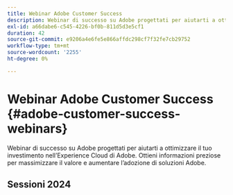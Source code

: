 ```yaml
---
title: Webinar Adobe Customer Success
description: Webinar di successo su Adobe progettati per aiutarti a ottimizzare il tuo investimento nell’Experience Cloud di Adobe. Ottieni informazioni preziose per massimizzare il valore e aumentare l’adozione di soluzioni Adobe.
exl-id: a66dabe6-c545-4226-bf0b-811d5d3e5cf1
duration: 42
source-git-commit: e9206a4e6fe5e866affdc298cf7f32fe7cb29752
workflow-type: tm+mt
source-wordcount: '2255'
ht-degree: 0%

---
```


# Webinar Adobe Customer Success {#adobe-customer-success-webinars}

Webinar di successo su Adobe progettati per aiutarti a ottimizzare il tuo investimento nell’Experience Cloud di Adobe. Ottieni informazioni preziose per massimizzare il valore e aumentare l’adozione di soluzioni Adobe.

## Sessioni 2024

<!-- CARDS  

* https://experienceleague.adobe.com/en/docs/events/adobe-customer-success-webinar-recordings/2024/aem-authoring-concepts
* https://experienceleague.adobe.com/en/docs/events/adobe-customer-success-webinar-recordings/2024/aem-sites-efficiencies
* https://experienceleague.adobe.com/en/docs/events/adobe-customer-success-webinar-recordings/2024/aep-apps-services-integrations
* https://experienceleague.adobe.com/en/docs/events/adobe-customer-success-webinar-recordings/2024/aep-marketo-integration
* https://experienceleague.adobe.com/en/docs/events/adobe-customer-success-webinar-recordings/2024/aep-use-case-planning
* https://experienceleague.adobe.com/en/docs/events/adobe-customer-success-webinar-recordings/2024/ai-copywriting
* https://experienceleague.adobe.com/en/docs/events/adobe-customer-success-webinar-recordings/2024/ai-customer-experience
* https://experienceleague.adobe.com/en/docs/events/adobe-customer-success-webinar-recordings/2024/ajo-essentials
* https://experienceleague.adobe.com/en/docs/events/adobe-customer-success-webinar-recordings/2024/data-stream-prioritization
* https://experienceleague.adobe.com/en/docs/events/adobe-customer-success-webinar-recordings/2024/edge-network-mobile-personalization
* https://experienceleague.adobe.com/en/docs/events/adobe-customer-success-webinar-recordings/2024/effective-change-management
* https://experienceleague.adobe.com/en/docs/events/adobe-customer-success-webinar-recordings/2024/empowering-lean-teams
* https://experienceleague.adobe.com/en/docs/events/adobe-customer-success-webinar-recordings/2024/expedia-aa-to-cja
* https://experienceleague.adobe.com/en/docs/events/adobe-customer-success-webinar-recordings/2024/getting-started-ajo-analysis
* https://experienceleague.adobe.com/en/docs/events/adobe-customer-success-webinar-recordings/2024/getting-started-rtcdp
* https://experienceleague.adobe.com/en/docs/events/adobe-customer-success-webinar-recordings/2024/hyperpersonalization
* https://experienceleague.adobe.com/en/docs/events/adobe-customer-success-webinar-recordings/2024/journey-optimizer-mobile-capabilities
* https://experienceleague.adobe.com/en/docs/events/adobe-customer-success-webinar-recordings/2024/lean-teams-cja
* https://experienceleague.adobe.com/en/docs/events/adobe-customer-success-webinar-recordings/2024/mastering-cookies-data-privacy
* https://experienceleague.adobe.com/en/docs/events/adobe-customer-success-webinar-recordings/2024/rtcdp-migration-readiness
* https://experienceleague.adobe.com/en/docs/events/adobe-customer-success-webinar-recordings/2024/strategic-leadership
* https://experienceleague.adobe.com/en/docs/events/adobe-customer-success-webinar-recordings/2024/target-personalization
* https://experienceleague.adobe.com/en/docs/events/adobe-customer-success-webinar-recordings/2024/use-case-mapping
* https://experienceleague.adobe.com/en/docs/events/adobe-customer-success-webinar-recordings/2024/web-sdk-migration
* https://experienceleague.adobe.com/en/docs/events/adobe-customer-success-webinar-recordings/2024/workfront-admin-guardianship
* https://experienceleague.adobe.com/en/docs/events/adobe-customer-success-webinar-recordings/2024/workfront-lean-teams
* https://experienceleague.adobe.com/en/docs/events/adobe-customer-success-webinar-recordings/2024/workfront-mastery

-->
<!-- START CARDS HTML - DO NOT MODIFY BY HAND -->
<div class="columns">
    <div class="column is-half-tablet is-half-desktop is-one-third-widescreen" aria-label="AEM Basics Introduction to AEM Authoring key concepts and capabilities">
        <div class="card" style="height: 100%; display: flex; flex-direction: column; height: 100%;">
            <div class="card-image">
                <figure class="image x-is-16by9">
                    <a href="https://experienceleague.adobe.com/en/docs/events/adobe-customer-success-webinar-recordings/2024/aem-authoring-concepts" title="Nozioni di base sull’AEM Introduzione all’authoring di AEM concetti e funzionalità chiave">
                        <img class="is-bordered-r-small" src="https://video.tv.adobe.com/v/3435747/?format=jpeg&nocache=1731456867063" alt="Nozioni di base sull’AEM Introduzione all’authoring di AEM concetti e funzionalità chiave"
                             style="width: 100%; aspect-ratio: 16 / 9; object-fit: cover; overflow: hidden; display: block; margin: auto;">
                    </a>
                </figure>
            </div>
            <div class="card-content is-padded-small" style="display: flex; flex-direction: column; flex-grow: 1; justify-content: space-between;">
                <div class="top-card-content">
                    <p class="headline is-size-6 has-text-weight-bold">
                        <a href="https://experienceleague.adobe.com/en/docs/events/adobe-customer-success-webinar-recordings/2024/aem-authoring-concepts" title="Nozioni di base sull’AEM Introduzione all’authoring di AEM concetti e funzionalità chiave">Introduzione alle nozioni di base dell'AEM per i concetti chiave e le funzionalità di creazione dell'AEM</a>
                    </p>
                    <p class="is-size-6">Scopri come l’AEM offre un ambiente di authoring solido e flessibile che supporta varie metodologie di creazione dei contenuti, dalle pagine web tradizionali alle configurazioni di CMS headless.Punti di discussione principali:Authoring, incluso l’editor universaleFrammento di contenutoFunzionalità collaborative</p>
                </div>
                <a href="https://experienceleague.adobe.com/en/docs/events/adobe-customer-success-webinar-recordings/2024/aem-authoring-concepts" class="spectrum-Button spectrum-Button--outline spectrum-Button--primary spectrum-Button--sizeM" style="align-self: flex-start; margin-top: 1rem;">
                    <span class="spectrum-Button-label has-no-wrap has-text-weight-bold">Guarda la registrazione dell'evento</span>
                </a>
            </div>
        </div>
    </div>
    <div class="column is-half-tablet is-half-desktop is-one-third-widescreen" aria-label="AEM Sites Efficiencies - Performance optimization, Configuration, and Troubleshooting">
        <div class="card" style="height: 100%; display: flex; flex-direction: column; height: 100%;">
            <div class="card-image">
                <figure class="image x-is-16by9">
                    <a href="https://experienceleague.adobe.com/en/docs/events/adobe-customer-success-webinar-recordings/2024/aem-sites-efficiencies" title="Efficienza di AEM Sites: ottimizzazione delle prestazioni, configurazione e risoluzione dei problemi">
                        <img class="is-bordered-r-small" src="https://video.tv.adobe.com/v/3435114/?format=jpeg&nocache=1731456867062" alt="Efficienza di AEM Sites: ottimizzazione delle prestazioni, configurazione e risoluzione dei problemi"
                             style="width: 100%; aspect-ratio: 16 / 9; object-fit: cover; overflow: hidden; display: block; margin: auto;">
                    </a>
                </figure>
            </div>
            <div class="card-content is-padded-small" style="display: flex; flex-direction: column; flex-grow: 1; justify-content: space-between;">
                <div class="top-card-content">
                    <p class="headline is-size-6 has-text-weight-bold">
                        <a href="https://experienceleague.adobe.com/en/docs/events/adobe-customer-success-webinar-recordings/2024/aem-sites-efficiencies" title="Efficienza di AEM Sites: ottimizzazione delle prestazioni, configurazione e risoluzione dei problemi">Efficienza di AEM Sites - Ottimizzazione delle prestazioni, configurazione e risoluzione dei problemi</a>
                    </p>
                    <p class="is-size-6">nozioni di base sulla risoluzione dei problemi dei siti Adobe Experience Manager (AEM). Che tu stia affrontando problemi di prestazioni o che stai gestendo configurazioni complesse, questa sessione fornirà competenze pratiche per mantenere e ottimizzare il tuo ambiente AEM. Daremo priorità alle demo live rispetto alle diapositive, offrendo un’esperienza pratica nell’affrontare le sfide del mondo reale​.Punti principali di discussione:- Configurazione host virtuale e mappatura dominio- Problemi di prestazioni- Autorizzazione, identificazione, autorizzazioni utente</p>
                </div>
                <a href="https://experienceleague.adobe.com/en/docs/events/adobe-customer-success-webinar-recordings/2024/aem-sites-efficiencies" class="spectrum-Button spectrum-Button--outline spectrum-Button--primary spectrum-Button--sizeM" style="align-self: flex-start; margin-top: 1rem;">
                    <span class="spectrum-Button-label has-no-wrap has-text-weight-bold">Guarda la registrazione dell'evento</span>
                </a>
            </div>
        </div>
    </div>
    <div class="column is-half-tablet is-half-desktop is-one-third-widescreen" aria-label="Learn about AEP App Services Integrations for Customer Use Cases">
        <div class="card" style="height: 100%; display: flex; flex-direction: column; height: 100%;">
            <div class="card-image">
                <figure class="image x-is-16by9">
                    <a href="https://experienceleague.adobe.com/en/docs/events/adobe-customer-success-webinar-recordings/2024/aep-apps-services-integrations" title="Scopri le integrazioni dei servizi app AEP per i casi di utilizzo da parte dei clienti">
                        <img class="is-bordered-r-small" src="https://video.tv.adobe.com/v/3432053/?format=jpeg&nocache=1731456867023" alt="Scopri le integrazioni dei servizi app AEP per i casi di utilizzo da parte dei clienti"
                             style="width: 100%; aspect-ratio: 16 / 9; object-fit: cover; overflow: hidden; display: block; margin: auto;">
                    </a>
                </figure>
            </div>
            <div class="card-content is-padded-small" style="display: flex; flex-direction: column; flex-grow: 1; justify-content: space-between;">
                <div class="top-card-content">
                    <p class="headline is-size-6 has-text-weight-bold">
                        <a href="https://experienceleague.adobe.com/en/docs/events/adobe-customer-success-webinar-recordings/2024/aep-apps-services-integrations" title="Scopri le integrazioni dei servizi app AEP per i casi di utilizzo da parte dei clienti">Scopri le integrazioni dei servizi app AEP per i casi di utilizzo da parte dei clienti</a>
                    </p>
                    <p class="is-size-6">In questa sessione, ti guideremo attraverso i seguenti elementi:1. Introduzione ai blueprint AEP (AEP Overview Architecture, AJO Architecture) 2. Quattro casi di utilizzo di integrazione (relativi a AJO, Marketo e Target)3. Introduzione all’architettura del caso d’uso delle campagne attivate da API AEP e AJO</p>
                </div>
                <a href="https://experienceleague.adobe.com/en/docs/events/adobe-customer-success-webinar-recordings/2024/aep-apps-services-integrations" class="spectrum-Button spectrum-Button--outline spectrum-Button--primary spectrum-Button--sizeM" style="align-self: flex-start; margin-top: 1rem;">
                    <span class="spectrum-Button-label has-no-wrap has-text-weight-bold">Guarda la registrazione dell'evento</span>
                </a>
            </div>
        </div>
    </div>
    <div class="column is-half-tablet is-half-desktop is-one-third-widescreen" aria-label="Fundamentals of Real-Time Customer Data Platform and Marketo Integration">
        <div class="card" style="height: 100%; display: flex; flex-direction: column; height: 100%;">
            <div class="card-image">
                <figure class="image x-is-16by9">
                    <a href="https://experienceleague.adobe.com/en/docs/events/adobe-customer-success-webinar-recordings/2024/aep-marketo-integration" title="Nozioni di base sull’integrazione di Real-time Customer Data Platform e Marketo">
                        <img class="is-bordered-r-small" src="https://video.tv.adobe.com/v/3433222/?format=jpeg&nocache=1731456867024" alt="Nozioni di base sull’integrazione di Real-time Customer Data Platform e Marketo"
                             style="width: 100%; aspect-ratio: 16 / 9; object-fit: cover; overflow: hidden; display: block; margin: auto;">
                    </a>
                </figure>
            </div>
            <div class="card-content is-padded-small" style="display: flex; flex-direction: column; flex-grow: 1; justify-content: space-between;">
                <div class="top-card-content">
                    <p class="headline is-size-6 has-text-weight-bold">
                        <a href="https://experienceleague.adobe.com/en/docs/events/adobe-customer-success-webinar-recordings/2024/aep-marketo-integration" title="Nozioni di base sull’integrazione di Real-time Customer Data Platform e Marketo">Nozioni di base sull'integrazione di Real-time Customer Data Platform e Marketo</a>
                    </p>
                    <p class="is-size-6">Scopri la potente integrazione tra Adobe AEP/ Real-time Customer Data Platform e Marketo. Scopri come queste due piattaforme funzionano perfettamente insieme per migliorare le tue attività di comunicazione, semplificare i processi e promuovere esperienze cliente personalizzate.</p>
                </div>
                <a href="https://experienceleague.adobe.com/en/docs/events/adobe-customer-success-webinar-recordings/2024/aep-marketo-integration" class="spectrum-Button spectrum-Button--outline spectrum-Button--primary spectrum-Button--sizeM" style="align-self: flex-start; margin-top: 1rem;">
                    <span class="spectrum-Button-label has-no-wrap has-text-weight-bold">Guarda la registrazione dell'evento</span>
                </a>
            </div>
        </div>
    </div>
    <div class="column is-half-tablet is-half-desktop is-one-third-widescreen" aria-label="From Vision to Value - AEP Use Case Planning">
        <div class="card" style="height: 100%; display: flex; flex-direction: column; height: 100%;">
            <div class="card-image">
                <figure class="image x-is-16by9">
                    <a href="https://experienceleague.adobe.com/en/docs/events/adobe-customer-success-webinar-recordings/2024/aep-use-case-planning" title="Dalla visione al valore - Pianificazione dei casi d’uso AEP">
                        <img class="is-bordered-r-small" src="https://video.tv.adobe.com/v/3433025/?format=jpeg&nocache=1731456867037" alt="Dalla visione al valore - Pianificazione dei casi d’uso AEP"
                             style="width: 100%; aspect-ratio: 16 / 9; object-fit: cover; overflow: hidden; display: block; margin: auto;">
                    </a>
                </figure>
            </div>
            <div class="card-content is-padded-small" style="display: flex; flex-direction: column; flex-grow: 1; justify-content: space-between;">
                <div class="top-card-content">
                    <p class="headline is-size-6 has-text-weight-bold">
                        <a href="https://experienceleague.adobe.com/en/docs/events/adobe-customer-success-webinar-recordings/2024/aep-use-case-planning" title="Dalla visione al valore - Pianificazione dei casi d’uso AEP">Dalla visione al valore - Pianificazione del caso d'uso AEP</a>
                    </p>
                    <p class="is-size-6">Scopri come fornire ai clienti esperienze di impatto definendo una strategia con obiettivi chiari e fattori di successo che 1) si allineano ai risultati di business e ai KPI, 2) definiscono una roadmap per la realizzazione di valore raggiungibile e 3) sfruttano in modo efficace le funzionalità della soluzione Adobe.</p>
                </div>
                <a href="https://experienceleague.adobe.com/en/docs/events/adobe-customer-success-webinar-recordings/2024/aep-use-case-planning" class="spectrum-Button spectrum-Button--outline spectrum-Button--primary spectrum-Button--sizeM" style="align-self: flex-start; margin-top: 1rem;">
                    <span class="spectrum-Button-label has-no-wrap has-text-weight-bold">Guarda la registrazione dell'evento</span>
                </a>
            </div>
        </div>
    </div>
    <div class="column is-half-tablet is-half-desktop is-one-third-widescreen" aria-label="Content Acceleration with AI-Empowered Copywriting">
        <div class="card" style="height: 100%; display: flex; flex-direction: column; height: 100%;">
            <div class="card-image">
                <figure class="image x-is-16by9">
                    <a href="https://experienceleague.adobe.com/en/docs/events/adobe-customer-success-webinar-recordings/2024/ai-copywriting" title="Accelerazione dei contenuti con copywriting basato sull’intelligenza artificiale">
                        <img class="is-bordered-r-small" src="https://video.tv.adobe.com/v/3433223/?format=jpeg&nocache=1731456867038" alt="Accelerazione dei contenuti con copywriting basato sull’intelligenza artificiale"
                             style="width: 100%; aspect-ratio: 16 / 9; object-fit: cover; overflow: hidden; display: block; margin: auto;">
                    </a>
                </figure>
            </div>
            <div class="card-content is-padded-small" style="display: flex; flex-direction: column; flex-grow: 1; justify-content: space-between;">
                <div class="top-card-content">
                    <p class="headline is-size-6 has-text-weight-bold">
                        <a href="https://experienceleague.adobe.com/en/docs/events/adobe-customer-success-webinar-recordings/2024/ai-copywriting" title="Accelerazione dei contenuti con copywriting basato sull’intelligenza artificiale">Accelerazione dei contenuti con copywriting basato sull'intelligenza artificiale</a>
                    </p>
                    <p class="is-size-6">La transizione a un approccio di copywriting e test basato sull’intelligenza artificiale con Adobe apre le porte a nuove informazioni e a una distribuzione più rapida di contenuti di alta qualità sul brand per la personalizzazione su larga scala. Questo webinar metterà in evidenza la natura di questa opportunità a livello di settore per l’azienda e delineerà le sfide che le aziende devono superare in fase di scalabilità, garantendo che i contenuti basati sull’intelligenza artificiale siano affidabili, sul marchio e altamente performanti.</p>
                </div>
                <a href="https://experienceleague.adobe.com/en/docs/events/adobe-customer-success-webinar-recordings/2024/ai-copywriting" class="spectrum-Button spectrum-Button--outline spectrum-Button--primary spectrum-Button--sizeM" style="align-self: flex-start; margin-top: 1rem;">
                    <span class="spectrum-Button-label has-no-wrap has-text-weight-bold">Guarda la registrazione dell'evento</span>
                </a>
            </div>
        </div>
    </div>
    <div class="column is-half-tablet is-half-desktop is-one-third-widescreen" aria-label="RTCDP Insights - Harnessing AI for Customer Experience">
        <div class="card" style="height: 100%; display: flex; flex-direction: column; height: 100%;">
            <div class="card-image">
                <figure class="image x-is-16by9">
                    <a href="https://experienceleague.adobe.com/en/docs/events/adobe-customer-success-webinar-recordings/2024/ai-customer-experience" title="Approfondimenti RTCDP - Sfruttare l’intelligenza artificiale per l’esperienza del cliente">
                        <img class="is-bordered-r-small" src="https://video.tv.adobe.com/v/3434919/?format=jpeg&nocache=1731456867038" alt="Approfondimenti RTCDP - Sfruttare l’intelligenza artificiale per l’esperienza del cliente"
                             style="width: 100%; aspect-ratio: 16 / 9; object-fit: cover; overflow: hidden; display: block; margin: auto;">
                    </a>
                </figure>
            </div>
            <div class="card-content is-padded-small" style="display: flex; flex-direction: column; flex-grow: 1; justify-content: space-between;">
                <div class="top-card-content">
                    <p class="headline is-size-6 has-text-weight-bold">
                        <a href="https://experienceleague.adobe.com/en/docs/events/adobe-customer-success-webinar-recordings/2024/ai-customer-experience" title="Approfondimenti RTCDP - Sfruttare l’intelligenza artificiale per l’esperienza del cliente">Informazioni su RTCDP - Sfruttamento dell'intelligenza artificiale per l'esperienza del cliente</a>
                    </p>
                    <p class="is-size-6">Scopri in che modo Adobe Real-time Customer Data Platform (RTCDP) affronta le sfide sfruttando l’intelligenza artificiale (AI) per fornire agli analisti di mercato funzionalità avanzate, creare modelli di propensione predittiva e ottimizzare l’esperienza dei clienti attraverso informazioni approfondite accelerate.Punti principali di discussione:- Sfida, soluzione e vantaggi di IA per l’analisi dei clienti- Architettura di alto livello- Modelli di IA per l’analisi dei clienti</p>
                </div>
                <a href="https://experienceleague.adobe.com/en/docs/events/adobe-customer-success-webinar-recordings/2024/ai-customer-experience" class="spectrum-Button spectrum-Button--outline spectrum-Button--primary spectrum-Button--sizeM" style="align-self: flex-start; margin-top: 1rem;">
                    <span class="spectrum-Button-label has-no-wrap has-text-weight-bold">Guarda la registrazione dell'evento</span>
                </a>
            </div>
        </div>
    </div>
    <div class="column is-half-tablet is-half-desktop is-one-third-widescreen" aria-label="Adobe Journey Optimizer Essentials - Creating Campaigns, Customer Journeys, and Landing Pages">
        <div class="card" style="height: 100%; display: flex; flex-direction: column; height: 100%;">
            <div class="card-image">
                <figure class="image x-is-16by9">
                    <a href="https://experienceleague.adobe.com/en/docs/events/adobe-customer-success-webinar-recordings/2024/ajo-essentials" title="Adobe Journey Optimizer Essentials - Creazione di campagne, Percorsi di clienti e pagine di destinazione">
                        <img class="is-bordered-r-small" src="https://video.tv.adobe.com/v/3433000/?format=jpeg&nocache=1731456867043" alt="Adobe Journey Optimizer Essentials - Creazione di campagne, Percorsi di clienti e pagine di destinazione"
                             style="width: 100%; aspect-ratio: 16 / 9; object-fit: cover; overflow: hidden; display: block; margin: auto;">
                    </a>
                </figure>
            </div>
            <div class="card-content is-padded-small" style="display: flex; flex-direction: column; flex-grow: 1; justify-content: space-between;">
                <div class="top-card-content">
                    <p class="headline is-size-6 has-text-weight-bold">
                        <a href="https://experienceleague.adobe.com/en/docs/events/adobe-customer-success-webinar-recordings/2024/ajo-essentials" title="Adobe Journey Optimizer Essentials - Creazione di campagne, Percorsi di clienti e pagine di destinazione">Adobe Journey Optimizer Essentials - Creazione di campagne, Percorsi di clienti e pagine di destinazione</a>
                    </p>
                    <p class="is-size-6">Scopri le nozioni di base sulla creazione di campagne, la mappatura dei Percorsi di clienti e la creazione di pagine di destinazione per il massimo impatto. Entro la fine di questa sessione, i principianti avranno la sicurezza di iniziare a sfruttare Adobe Journey Optimizer per creare esperienze cliente significative che producono risultati.</p>
                </div>
                <a href="https://experienceleague.adobe.com/en/docs/events/adobe-customer-success-webinar-recordings/2024/ajo-essentials" class="spectrum-Button spectrum-Button--outline spectrum-Button--primary spectrum-Button--sizeM" style="align-self: flex-start; margin-top: 1rem;">
                    <span class="spectrum-Button-label has-no-wrap has-text-weight-bold">Guarda la registrazione dell'evento</span>
                </a>
            </div>
        </div>
    </div>
    <div class="column is-half-tablet is-half-desktop is-one-third-widescreen" aria-label="Data Stream Prioritization">
        <div class="card" style="height: 100%; display: flex; flex-direction: column; height: 100%;">
            <div class="card-image">
                <figure class="image x-is-16by9">
                    <a href="https://experienceleague.adobe.com/en/docs/events/adobe-customer-success-webinar-recordings/2024/data-stream-prioritization" title="Priorità flusso di dati">
                        <img class="is-bordered-r-small" src="https://video.tv.adobe.com/v/3427302/?format=jpeg&nocache=1731456867039" alt="Priorità flusso di dati"
                             style="width: 100%; aspect-ratio: 16 / 9; object-fit: cover; overflow: hidden; display: block; margin: auto;">
                    </a>
                </figure>
            </div>
            <div class="card-content is-padded-small" style="display: flex; flex-direction: column; flex-grow: 1; justify-content: space-between;">
                <div class="top-card-content">
                    <p class="headline is-size-6 has-text-weight-bold">
                        <a href="https://experienceleague.adobe.com/en/docs/events/adobe-customer-success-webinar-recordings/2024/data-stream-prioritization" title="Priorità flusso di dati">Priorità flusso dati</a>
                    </p>
                    <p class="is-size-6">Scopri come gestire l’assegnazione di priorità al flusso di dati per l’orchestrazione delle campagne per sovrascrivere la capacità dell’organizzazione di eseguire Personalization basati sui dati; gestire l’orchestrazione delle campagne con i dati dei clienti; comprendere l’importanza e le best practice per l’assegnazione di priorità al flusso di dati; ottimizzare le campagne di marketing in tempo reale.</p>
                </div>
                <a href="https://experienceleague.adobe.com/en/docs/events/adobe-customer-success-webinar-recordings/2024/data-stream-prioritization" class="spectrum-Button spectrum-Button--outline spectrum-Button--primary spectrum-Button--sizeM" style="align-self: flex-start; margin-top: 1rem;">
                    <span class="spectrum-Button-label has-no-wrap has-text-weight-bold">Guarda la registrazione dell'evento</span>
                </a>
            </div>
        </div>
    </div>
    <div class="column is-half-tablet is-half-desktop is-one-third-widescreen" aria-label="Insights into Edge Network & Mobile Personalization with Adobe Solutions">
        <div class="card" style="height: 100%; display: flex; flex-direction: column; height: 100%;">
            <div class="card-image">
                <figure class="image x-is-16by9">
                    <a href="https://experienceleague.adobe.com/en/docs/events/adobe-customer-success-webinar-recordings/2024/edge-network-mobile-personalization" title="Informazioni su Edge Network e Mobile Personalization con le soluzioni Adobe">
                        <img class="is-bordered-r-small" src="https://video.tv.adobe.com/v/3433328/?format=jpeg&nocache=1731456867042" alt="Informazioni su Edge Network e Mobile Personalization con le soluzioni Adobe"
                             style="width: 100%; aspect-ratio: 16 / 9; object-fit: cover; overflow: hidden; display: block; margin: auto;">
                    </a>
                </figure>
            </div>
            <div class="card-content is-padded-small" style="display: flex; flex-direction: column; flex-grow: 1; justify-content: space-between;">
                <div class="top-card-content">
                    <p class="headline is-size-6 has-text-weight-bold">
                        <a href="https://experienceleague.adobe.com/en/docs/events/adobe-customer-success-webinar-recordings/2024/edge-network-mobile-personalization" title="Informazioni su Edge Network e Mobile Personalization con le soluzioni Adobe">Informazioni su Edge Network e Mobile Personalization con le soluzioni Adobe</a>
                    </p>
                    <p class="is-size-6">Scopri come funziona l’architettura Edge e come eseguire il debug delle implementazioni utilizzando AssuranceLinee guida tecniche su come impostare e configurare l’SDKP per dispositivi mobiliCome distribuire esperienze personalizzate con Target e AJO</p>
                </div>
                <a href="https://experienceleague.adobe.com/en/docs/events/adobe-customer-success-webinar-recordings/2024/edge-network-mobile-personalization" class="spectrum-Button spectrum-Button--outline spectrum-Button--primary spectrum-Button--sizeM" style="align-self: flex-start; margin-top: 1rem;">
                    <span class="spectrum-Button-label has-no-wrap has-text-weight-bold">Guarda la registrazione dell'evento</span>
                </a>
            </div>
        </div>
    </div>
    <div class="column is-half-tablet is-half-desktop is-one-third-widescreen" aria-label="Navigating Change - A Senior Leadership Webinar on Effective Change Management">
        <div class="card" style="height: 100%; display: flex; flex-direction: column; height: 100%;">
            <div class="card-image">
                <figure class="image x-is-16by9">
                    <a href="https://experienceleague.adobe.com/en/docs/events/adobe-customer-success-webinar-recordings/2024/effective-change-management" title="Navigating Change: webinar sulla leadership senior per una gestione efficace delle modifiche">
                        <img class="is-bordered-r-small" src="https://video.tv.adobe.com/v/3429286/?format=jpeg&nocache=1731456867040" alt="Navigating Change: webinar sulla leadership senior per una gestione efficace delle modifiche"
                             style="width: 100%; aspect-ratio: 16 / 9; object-fit: cover; overflow: hidden; display: block; margin: auto;">
                    </a>
                </figure>
            </div>
            <div class="card-content is-padded-small" style="display: flex; flex-direction: column; flex-grow: 1; justify-content: space-between;">
                <div class="top-card-content">
                    <p class="headline is-size-6 has-text-weight-bold">
                        <a href="https://experienceleague.adobe.com/en/docs/events/adobe-customer-success-webinar-recordings/2024/effective-change-management" title="Navigating Change: webinar sulla leadership senior per una gestione efficace delle modifiche">Cambiamento alla navigazione - Webinar di leadership senior sulla gestione efficace delle modifiche</a>
                    </p>
                    <p class="is-size-6">Approfondisci le sfumature della gestione dei cambiamenti e fornisci informazioni strategiche per aiutarti a guidare la tua organizzazione attraverso percorsi di trasformazione.Punti di discussione chiave: scopri come allineare gli sforzi di cambiamento con gli obiettivi e gli obiettivi organizzativi generali Padroneggia l’arte di comunicare il cambiamento a vari soggetti interessati Implementa strategie e pianificazione di abilitazione efficienti Scopri strategie proattive per mitigare i rischi e garantire transizioni fluide</p>
                </div>
                <a href="https://experienceleague.adobe.com/en/docs/events/adobe-customer-success-webinar-recordings/2024/effective-change-management" class="spectrum-Button spectrum-Button--outline spectrum-Button--primary spectrum-Button--sizeM" style="align-self: flex-start; margin-top: 1rem;">
                    <span class="spectrum-Button-label has-no-wrap has-text-weight-bold">Guarda la registrazione dell'evento</span>
                </a>
            </div>
        </div>
    </div>
    <div class="column is-half-tablet is-half-desktop is-one-third-widescreen" aria-label="Empowering Lean Teams">
        <div class="card" style="height: 100%; display: flex; flex-direction: column; height: 100%;">
            <div class="card-image">
                <figure class="image x-is-16by9">
                    <a href="https://experienceleague.adobe.com/en/docs/events/adobe-customer-success-webinar-recordings/2024/empowering-lean-teams" title="Potenziare i team snelli">
                        <img class="is-bordered-r-small" src="https://video.tv.adobe.com/v/3427800/?format=jpeg&nocache=1731456867061" alt="Potenziare i team snelli"
                             style="width: 100%; aspect-ratio: 16 / 9; object-fit: cover; overflow: hidden; display: block; margin: auto;">
                    </a>
                </figure>
            </div>
            <div class="card-content is-padded-small" style="display: flex; flex-direction: column; flex-grow: 1; justify-content: space-between;">
                <div class="top-card-content">
                    <p class="headline is-size-6 has-text-weight-bold">
                        <a href="https://experienceleague.adobe.com/en/docs/events/adobe-customer-success-webinar-recordings/2024/empowering-lean-teams" title="Potenziare i team snelli">Potenziamento dei team snelli</a>
                    </p>
                    <p class="is-size-6">Scopri come le integrazioni di prodotti possono semplificare la gestione dei flussi di lavoro digitali, migliorare la collaborazione tra team, garantire di avere un team efficace e scalare i processi aziendali.</p>
                </div>
                <a href="https://experienceleague.adobe.com/en/docs/events/adobe-customer-success-webinar-recordings/2024/empowering-lean-teams" class="spectrum-Button spectrum-Button--outline spectrum-Button--primary spectrum-Button--sizeM" style="align-self: flex-start; margin-top: 1rem;">
                    <span class="spectrum-Button-label has-no-wrap has-text-weight-bold">Guarda la registrazione dell'evento</span>
                </a>
            </div>
        </div>
    </div>
    <div class="column is-half-tablet is-half-desktop is-one-third-widescreen" aria-label="Expedia and Leading Brands Evolve their Organization from Adobe Analytics to Customer Journey Analytics">
        <div class="card" style="height: 100%; display: flex; flex-direction: column; height: 100%;">
            <div class="card-image">
                <figure class="image x-is-16by9">
                    <a href="https://experienceleague.adobe.com/en/docs/events/adobe-customer-success-webinar-recordings/2024/expedia-aa-to-cja" title="Expedia e i principali marchi evolvono la loro organizzazione da Adobe Analytics a Customer Journey Analytics">
                        <img class="is-bordered-r-small" src="https://video.tv.adobe.com/v/3428762/?format=jpeg&nocache=1731456867037" alt="Expedia e i principali marchi evolvono la loro organizzazione da Adobe Analytics a Customer Journey Analytics"
                             style="width: 100%; aspect-ratio: 16 / 9; object-fit: cover; overflow: hidden; display: block; margin: auto;">
                    </a>
                </figure>
            </div>
            <div class="card-content is-padded-small" style="display: flex; flex-direction: column; flex-grow: 1; justify-content: space-between;">
                <div class="top-card-content">
                    <p class="headline is-size-6 has-text-weight-bold">
                        <a href="https://experienceleague.adobe.com/en/docs/events/adobe-customer-success-webinar-recordings/2024/expedia-aa-to-cja" title="Expedia e i principali marchi evolvono la loro organizzazione da Adobe Analytics a Customer Journey Analytics">Expedia e i principali marchi evolvono la propria organizzazione da Adobe Analytics al Customer Journey Analytics</a>
                    </p>
                    <p class="is-size-6">esplora la prossima evoluzione delle soluzioni di analisi, con la partecipazione di Jake Winter, principal lead di Adswerve, Erika Ulmer, Senior Manager, Data Product Management di Expedia, Ben Gaines, Director of Product Management di Adobe e Trevor Paulsen, Director of Product Management di Adobe, che condividerà con Adobe Customer Journey Analytics la propria esperienza diretta di miglioramento del livello delle organizzazioni. Verranno discusse le ultime tendenze e best practice in Analytics, nonché le sfide e le opportunità che derivano dall’utilizzo del Customer Journey Analytics. Che tu sia un professionista di analisi o un leader di business che cerca di migliorare le funzionalità di analisi della tua organizzazione, questo webinar non deve essere tralasciato.</p>
                </div>
                <a href="https://experienceleague.adobe.com/en/docs/events/adobe-customer-success-webinar-recordings/2024/expedia-aa-to-cja" class="spectrum-Button spectrum-Button--outline spectrum-Button--primary spectrum-Button--sizeM" style="align-self: flex-start; margin-top: 1rem;">
                    <span class="spectrum-Button-label has-no-wrap has-text-weight-bold">Guarda la registrazione dell'evento</span>
                </a>
            </div>
        </div>
    </div>
    <div class="column is-half-tablet is-half-desktop is-one-third-widescreen" aria-label="Getting Started with Adobe Journey Optimizer Analysis in Customer Journey Analytics">
        <div class="card" style="height: 100%; display: flex; flex-direction: column; height: 100%;">
            <div class="card-image">
                <figure class="image x-is-16by9">
                    <a href="https://experienceleague.adobe.com/en/docs/events/adobe-customer-success-webinar-recordings/2024/getting-started-ajo-analysis" title="Guida introduttiva di Adobe Journey Optimizer Analysis in Customer Journey Analytics">
                        <img class="is-bordered-r-small" src="https://video.tv.adobe.com/v/3432996/?format=jpeg&nocache=1731456867038" alt="Guida introduttiva di Adobe Journey Optimizer Analysis in Customer Journey Analytics"
                             style="width: 100%; aspect-ratio: 16 / 9; object-fit: cover; overflow: hidden; display: block; margin: auto;">
                    </a>
                </figure>
            </div>
            <div class="card-content is-padded-small" style="display: flex; flex-direction: column; flex-grow: 1; justify-content: space-between;">
                <div class="top-card-content">
                    <p class="headline is-size-6 has-text-weight-bold">
                        <a href="https://experienceleague.adobe.com/en/docs/events/adobe-customer-success-webinar-recordings/2024/getting-started-ajo-analysis" title="Guida introduttiva di Adobe Journey Optimizer Analysis in Customer Journey Analytics">Guida introduttiva di Adobe Journey Optimizer Analysis nel Customer Journey Analytics</a>
                    </p>
                    <p class="is-size-6">Questa sessione ha lo scopo di dimostrare il modo in cui Customer Journey Analytics e Adobe Journey Optimizer lavorano insieme per semplificare la misurazione di più campagne e percorsi Adobe Journey Optimizer.</p>
                </div>
                <a href="https://experienceleague.adobe.com/en/docs/events/adobe-customer-success-webinar-recordings/2024/getting-started-ajo-analysis" class="spectrum-Button spectrum-Button--outline spectrum-Button--primary spectrum-Button--sizeM" style="align-self: flex-start; margin-top: 1rem;">
                    <span class="spectrum-Button-label has-no-wrap has-text-weight-bold">Guarda la registrazione dell'evento</span>
                </a>
            </div>
        </div>
    </div>
    <div class="column is-half-tablet is-half-desktop is-one-third-widescreen" aria-label="Real-Time Customer Data Platform - Getting Started">
        <div class="card" style="height: 100%; display: flex; flex-direction: column; height: 100%;">
            <div class="card-image">
                <figure class="image x-is-16by9">
                    <a href="https://experienceleague.adobe.com/en/docs/events/adobe-customer-success-webinar-recordings/2024/getting-started-rtcdp" title="Real-time Customer Data Platform - Guida introduttiva">
                        <img class="is-bordered-r-small" src="https://video.tv.adobe.com/v/3433224/?format=jpeg&nocache=1731456867041" alt="Real-time Customer Data Platform - Guida introduttiva"
                             style="width: 100%; aspect-ratio: 16 / 9; object-fit: cover; overflow: hidden; display: block; margin: auto;">
                    </a>
                </figure>
            </div>
            <div class="card-content is-padded-small" style="display: flex; flex-direction: column; flex-grow: 1; justify-content: space-between;">
                <div class="top-card-content">
                    <p class="headline is-size-6 has-text-weight-bold">
                        <a href="https://experienceleague.adobe.com/en/docs/events/adobe-customer-success-webinar-recordings/2024/getting-started-rtcdp" title="Real-time Customer Data Platform - Guida introduttiva">Real-time Customer Data Platform - Guida introduttiva</a>
                    </p>
                    <p class="is-size-6">Scopri come Real-Time CDP può unificare diverse origini dati, creare profili cliente completi e attivarli su più canali. Scopri le funzionalità di RTCDP e le best practice che possono contribuire a creare un percorso del cliente più efficace​.</p>
                </div>
                <a href="https://experienceleague.adobe.com/en/docs/events/adobe-customer-success-webinar-recordings/2024/getting-started-rtcdp" class="spectrum-Button spectrum-Button--outline spectrum-Button--primary spectrum-Button--sizeM" style="align-self: flex-start; margin-top: 1rem;">
                    <span class="spectrum-Button-label has-no-wrap has-text-weight-bold">Guarda la registrazione dell'evento</span>
                </a>
            </div>
        </div>
    </div>
    <div class="column is-half-tablet is-half-desktop is-one-third-widescreen" aria-label="Personalization Maturity - The Path to Hyperpersonalization">
        <div class="card" style="height: 100%; display: flex; flex-direction: column; height: 100%;">
            <div class="card-image">
                <figure class="image x-is-16by9">
                    <a href="https://experienceleague.adobe.com/en/docs/events/adobe-customer-success-webinar-recordings/2024/hyperpersonalization" title="Maturità del Personalization: il percorso verso l’iperpersonalizzazione">
                        <img class="is-bordered-r-small" src="https://video.tv.adobe.com/v/3429288/?format=jpeg&nocache=1731456867042" alt="Maturità del Personalization: il percorso verso l’iperpersonalizzazione"
                             style="width: 100%; aspect-ratio: 16 / 9; object-fit: cover; overflow: hidden; display: block; margin: auto;">
                    </a>
                </figure>
            </div>
            <div class="card-content is-padded-small" style="display: flex; flex-direction: column; flex-grow: 1; justify-content: space-between;">
                <div class="top-card-content">
                    <p class="headline is-size-6 has-text-weight-bold">
                        <a href="https://experienceleague.adobe.com/en/docs/events/adobe-customer-success-webinar-recordings/2024/hyperpersonalization" title="Maturità del Personalization: il percorso verso l’iperpersonalizzazione">Maturità Personalization - Percorso a iperpersonalizzazione</a>
                    </p>
                    <p class="is-size-6">Informa sulla nuova era dell’iperpersonalizzazione. Creeremo una base su un modello di maturità di personalizzazione, discuteremo dei blocchi comuni e forniremo suggerimenti tattici per iniziare. Punti di discussione chiave: il moderno Percorso del cliente​ il percorso verso l’iperpersonalizzazione​ come iniziare a lavorare presso la tua organizzazione</p>
                </div>
                <a href="https://experienceleague.adobe.com/en/docs/events/adobe-customer-success-webinar-recordings/2024/hyperpersonalization" class="spectrum-Button spectrum-Button--outline spectrum-Button--primary spectrum-Button--sizeM" style="align-self: flex-start; margin-top: 1rem;">
                    <span class="spectrum-Button-label has-no-wrap has-text-weight-bold">Guarda la registrazione dell'evento</span>
                </a>
            </div>
        </div>
    </div>
    <div class="column is-half-tablet is-half-desktop is-one-third-widescreen" aria-label="Journey Optimizer Mobile Capabilities">
        <div class="card" style="height: 100%; display: flex; flex-direction: column; height: 100%;">
            <div class="card-image">
                <figure class="image x-is-16by9">
                    <a href="https://experienceleague.adobe.com/en/docs/events/adobe-customer-success-webinar-recordings/2024/journey-optimizer-mobile-capabilities" title="Funzionalità mobili di Journey Optimizer">
                        <img class="is-bordered-r-small" src="https://video.tv.adobe.com/v/3433001/?format=jpeg&nocache=1731456867040" alt="Funzionalità mobili di Journey Optimizer"
                             style="width: 100%; aspect-ratio: 16 / 9; object-fit: cover; overflow: hidden; display: block; margin: auto;">
                    </a>
                </figure>
            </div>
            <div class="card-content is-padded-small" style="display: flex; flex-direction: column; flex-grow: 1; justify-content: space-between;">
                <div class="top-card-content">
                    <p class="headline is-size-6 has-text-weight-bold">
                        <a href="https://experienceleague.adobe.com/en/docs/events/adobe-customer-success-webinar-recordings/2024/journey-optimizer-mobile-capabilities" title="Funzionalità mobili di Journey Optimizer">Funzionalità Journey Optimizer Mobile</a>
                    </p>
                    <p class="is-size-6">Questa sessione introduttiva su Adobe Journey Optimizer consentirà ai principianti di creare esperienze cliente con canali SMS e push che producono risultati utilizzando la personalizzazione. Verranno trattati l’utilizzo e la personalizzazione dei frammenti.</p>
                </div>
                <a href="https://experienceleague.adobe.com/en/docs/events/adobe-customer-success-webinar-recordings/2024/journey-optimizer-mobile-capabilities" class="spectrum-Button spectrum-Button--outline spectrum-Button--primary spectrum-Button--sizeM" style="align-self: flex-start; margin-top: 1rem;">
                    <span class="spectrum-Button-label has-no-wrap has-text-weight-bold">Guarda la registrazione dell'evento</span>
                </a>
            </div>
        </div>
    </div>
    <div class="column is-half-tablet is-half-desktop is-one-third-widescreen" aria-label="Maximizing Efficiency - Lean Teams and Customer Journey Analytics">
        <div class="card" style="height: 100%; display: flex; flex-direction: column; height: 100%;">
            <div class="card-image">
                <figure class="image x-is-16by9">
                    <a href="https://experienceleague.adobe.com/en/docs/events/adobe-customer-success-webinar-recordings/2024/lean-teams-cja" title="Massimizzare l’efficienza - Team e Customer Journey Analytics snelli">
                        <img class="is-bordered-r-small" src="https://video.tv.adobe.com/v/3432998/?format=jpeg&nocache=1731456867024" alt="Massimizzare l’efficienza - Team e Customer Journey Analytics snelli"
                             style="width: 100%; aspect-ratio: 16 / 9; object-fit: cover; overflow: hidden; display: block; margin: auto;">
                    </a>
                </figure>
            </div>
            <div class="card-content is-padded-small" style="display: flex; flex-direction: column; flex-grow: 1; justify-content: space-between;">
                <div class="top-card-content">
                    <p class="headline is-size-6 has-text-weight-bold">
                        <a href="https://experienceleague.adobe.com/en/docs/events/adobe-customer-success-webinar-recordings/2024/lean-teams-cja" title="Massimizzare l’efficienza - Team e Customer Journey Analytics snelli">Massimizzare l'efficienza - Squadre e Customer Journey Analytics snelli</a>
                    </p>
                    <p class="is-size-6">Il webinar dimostrerà come l’integrazione di questi concetti possa promuovere l’efficienza, migliorare le esperienze dei clienti e supportare processi decisionali basati sui dati all’interno delle organizzazioni.</p>
                </div>
                <a href="https://experienceleague.adobe.com/en/docs/events/adobe-customer-success-webinar-recordings/2024/lean-teams-cja" class="spectrum-Button spectrum-Button--outline spectrum-Button--primary spectrum-Button--sizeM" style="align-self: flex-start; margin-top: 1rem;">
                    <span class="spectrum-Button-label has-no-wrap has-text-weight-bold">Guarda la registrazione dell'evento</span>
                </a>
            </div>
        </div>
    </div>
    <div class="column is-half-tablet is-half-desktop is-one-third-widescreen" aria-label="Privacy-First Analytics - Mastering Cookies and Data Privacy in Adobe Analytics and Customer Journey Analytics">
        <div class="card" style="height: 100%; display: flex; flex-direction: column; height: 100%;">
            <div class="card-image">
                <figure class="image x-is-16by9">
                    <a href="https://experienceleague.adobe.com/en/docs/events/adobe-customer-success-webinar-recordings/2024/mastering-cookies-data-privacy" title="Privacy-First Analytics - Mastering di cookie e privacy dei dati in Adobe Analytics e Customer Journey Analytics">
                        <img class="is-bordered-r-small" src="https://video.tv.adobe.com/v/3432997/?format=jpeg&nocache=1731456867031" alt="Privacy-First Analytics - Mastering di cookie e privacy dei dati in Adobe Analytics e Customer Journey Analytics"
                             style="width: 100%; aspect-ratio: 16 / 9; object-fit: cover; overflow: hidden; display: block; margin: auto;">
                    </a>
                </figure>
            </div>
            <div class="card-content is-padded-small" style="display: flex; flex-direction: column; flex-grow: 1; justify-content: space-between;">
                <div class="top-card-content">
                    <p class="headline is-size-6 has-text-weight-bold">
                        <a href="https://experienceleague.adobe.com/en/docs/events/adobe-customer-success-webinar-recordings/2024/mastering-cookies-data-privacy" title="Privacy-First Analytics - Mastering di cookie e privacy dei dati in Adobe Analytics e Customer Journey Analytics">Privacy-First Analytics - Master di cookie e privacy dei dati in Adobe Analytics e Customer Journey Analytics</a>
                    </p>
                    <p class="is-size-6">Nel mondo odierno della privacy dei dati, la gestione del consumo di dati e del consenso dei cookie è di fondamentale importanza. Questo video illustra le best practice di Adobe per Analytics e gli strumenti predefiniti di Customer Journey Analytics.</p>
                </div>
                <a href="https://experienceleague.adobe.com/en/docs/events/adobe-customer-success-webinar-recordings/2024/mastering-cookies-data-privacy" class="spectrum-Button spectrum-Button--outline spectrum-Button--primary spectrum-Button--sizeM" style="align-self: flex-start; margin-top: 1rem;">
                    <span class="spectrum-Button-label has-no-wrap has-text-weight-bold">Guarda la registrazione dell'evento</span>
                </a>
            </div>
        </div>
    </div>
    <div class="column is-half-tablet is-half-desktop is-one-third-widescreen" aria-label="Real-time Customer Data Platform Migration Readiness">
        <div class="card" style="height: 100%; display: flex; flex-direction: column; height: 100%;">
            <div class="card-image">
                <figure class="image x-is-16by9">
                    <a href="https://experienceleague.adobe.com/en/docs/events/adobe-customer-success-webinar-recordings/2024/rtcdp-migration-readiness" title="Preparazione alla migrazione di Real-time Customer Data Platform">
                        <img class="is-bordered-r-small" src="https://video.tv.adobe.com/v/3432995/?format=jpeg&nocache=1731456867042" alt="Preparazione alla migrazione di Real-time Customer Data Platform"
                             style="width: 100%; aspect-ratio: 16 / 9; object-fit: cover; overflow: hidden; display: block; margin: auto;">
                    </a>
                </figure>
            </div>
            <div class="card-content is-padded-small" style="display: flex; flex-direction: column; flex-grow: 1; justify-content: space-between;">
                <div class="top-card-content">
                    <p class="headline is-size-6 has-text-weight-bold">
                        <a href="https://experienceleague.adobe.com/en/docs/events/adobe-customer-success-webinar-recordings/2024/rtcdp-migration-readiness" title="Preparazione alla migrazione di Real-time Customer Data Platform">Preparazione alla migrazione di Real-time Customer Data Platform</a>
                    </p>
                    <p class="is-size-6">Scopri come migrare ad Adobe Real-time CDP (RTCDP) e quale livello di impegno è necessario:- Migrare da una CDP esistente- Impatto sui casi di utilizzo esistenti (Personalization e ottimizzazione)- Modifiche organizzative necessarie per supportare la gestione dei dati dei clienti in tempo reale.</p>
                </div>
                <a href="https://experienceleague.adobe.com/en/docs/events/adobe-customer-success-webinar-recordings/2024/rtcdp-migration-readiness" class="spectrum-Button spectrum-Button--outline spectrum-Button--primary spectrum-Button--sizeM" style="align-self: flex-start; margin-top: 1rem;">
                    <span class="spectrum-Button-label has-no-wrap has-text-weight-bold">Guarda la registrazione dell'evento</span>
                </a>
            </div>
        </div>
    </div>
    <div class="column is-half-tablet is-half-desktop is-one-third-widescreen" aria-label="Strategic Leadership">
        <div class="card" style="height: 100%; display: flex; flex-direction: column; height: 100%;">
            <div class="card-image">
                <figure class="image x-is-16by9">
                    <a href="https://experienceleague.adobe.com/en/docs/events/adobe-customer-success-webinar-recordings/2024/strategic-leadership" title="Leadership strategica">
                        <img class="is-bordered-r-small" src="https://video.tv.adobe.com/v/3427463/?format=jpeg&nocache=1731456867062" alt="Leadership strategica"
                             style="width: 100%; aspect-ratio: 16 / 9; object-fit: cover; overflow: hidden; display: block; margin: auto;">
                    </a>
                </figure>
            </div>
            <div class="card-content is-padded-small" style="display: flex; flex-direction: column; flex-grow: 1; justify-content: space-between;">
                <div class="top-card-content">
                    <p class="headline is-size-6 has-text-weight-bold">
                        <a href="https://experienceleague.adobe.com/en/docs/events/adobe-customer-success-webinar-recordings/2024/strategic-leadership" title="Leadership strategica">Leadership strategica</a>
                    </p>
                    <p class="is-size-6">Acquisisci le tattiche per raggiungere in modo efficace gli obiettivi organizzativi attraverso un’influenza strategica.- Migliorare la sponsorizzazione dei dirigenti attraverso l'influenza- Stabilire il percorso per il successo a lungo termine- Guidare efficacemente le iniziative strategiche</p>
                </div>
                <a href="https://experienceleague.adobe.com/en/docs/events/adobe-customer-success-webinar-recordings/2024/strategic-leadership" class="spectrum-Button spectrum-Button--outline spectrum-Button--primary spectrum-Button--sizeM" style="align-self: flex-start; margin-top: 1rem;">
                    <span class="spectrum-Button-label has-no-wrap has-text-weight-bold">Guarda la registrazione dell'evento</span>
                </a>
            </div>
        </div>
    </div>
    <div class="column is-half-tablet is-half-desktop is-one-third-widescreen" aria-label="Target Personalization - Getting Started with Recommendations & Category Affinity">
        <div class="card" style="height: 100%; display: flex; flex-direction: column; height: 100%;">
            <div class="card-image">
                <figure class="image x-is-16by9">
                    <a href="https://experienceleague.adobe.com/en/docs/events/adobe-customer-success-webinar-recordings/2024/target-personalization" title="Personalization di Target: guida introduttiva all’affinità tra Recommendations e categorie">
                        <img class="is-bordered-r-small" src="https://video.tv.adobe.com/v/3432999/?format=jpeg&nocache=1731456867038" alt="Personalization di Target: guida introduttiva all’affinità tra Recommendations e categorie"
                             style="width: 100%; aspect-ratio: 16 / 9; object-fit: cover; overflow: hidden; display: block; margin: auto;">
                    </a>
                </figure>
            </div>
            <div class="card-content is-padded-small" style="display: flex; flex-direction: column; flex-grow: 1; justify-content: space-between;">
                <div class="top-card-content">
                    <p class="headline is-size-6 has-text-weight-bold">
                        <a href="https://experienceleague.adobe.com/en/docs/events/adobe-customer-success-webinar-recordings/2024/target-personalization" title="Personalization di Target: guida introduttiva all’affinità tra Recommendations e categorie">Personalization di destinazione - Guida introduttiva all'affinità tra Recommendations e categorie</a>
                    </p>
                    <p class="is-size-6">Scopri come creare solide basi per iniziare a utilizzare Recommendations. Scopri di più sugli algoritmi che alimentano Recs e su come sfruttarli correttamente.</p>
                </div>
                <a href="https://experienceleague.adobe.com/en/docs/events/adobe-customer-success-webinar-recordings/2024/target-personalization" class="spectrum-Button spectrum-Button--outline spectrum-Button--primary spectrum-Button--sizeM" style="align-self: flex-start; margin-top: 1rem;">
                    <span class="spectrum-Button-label has-no-wrap has-text-weight-bold">Guarda la registrazione dell'evento</span>
                </a>
            </div>
        </div>
    </div>
    <div class="column is-half-tablet is-half-desktop is-one-third-widescreen" aria-label="Real-Time CDP - Use Case Mapping to Solution Capabilities">
        <div class="card" style="height: 100%; display: flex; flex-direction: column; height: 100%;">
            <div class="card-image">
                <figure class="image x-is-16by9">
                    <a href="https://experienceleague.adobe.com/en/docs/events/adobe-customer-success-webinar-recordings/2024/use-case-mapping" title="Real-Time CDP: mappatura dei casi d’uso sulle funzionalità della soluzione">
                        <img class="is-bordered-r-small" src="https://video.tv.adobe.com/v/3429290/?format=jpeg&nocache=1731456867032" alt="Real-Time CDP: mappatura dei casi d’uso sulle funzionalità della soluzione"
                             style="width: 100%; aspect-ratio: 16 / 9; object-fit: cover; overflow: hidden; display: block; margin: auto;">
                    </a>
                </figure>
            </div>
            <div class="card-content is-padded-small" style="display: flex; flex-direction: column; flex-grow: 1; justify-content: space-between;">
                <div class="top-card-content">
                    <p class="headline is-size-6 has-text-weight-bold">
                        <a href="https://experienceleague.adobe.com/en/docs/events/adobe-customer-success-webinar-recordings/2024/use-case-mapping" title="Real-Time CDP: mappatura dei casi d’uso sulle funzionalità della soluzione">Real-Time CDP - Mappatura dei casi d'uso alle funzionalità della soluzione</a>
                    </p>
                    <p class="is-size-6">Questo webinar esplora i modi principali per esplorare e assegnare priorità ai casi d’uso, mapparli su funzioni RTCDP specifiche e garantire l’allineamento ai risultati e al valore aziendali. Punti principali di discussione: casi d’uso risolti da RT-CDP per i casi d’uso con priorità e assegnazione di priorità a quelli specifici ai risultati aziendali​Allineamento delle funzionalità RT-CDP ai casi d’uso con priorità</p>
                </div>
                <a href="https://experienceleague.adobe.com/en/docs/events/adobe-customer-success-webinar-recordings/2024/use-case-mapping" class="spectrum-Button spectrum-Button--outline spectrum-Button--primary spectrum-Button--sizeM" style="align-self: flex-start; margin-top: 1rem;">
                    <span class="spectrum-Button-label has-no-wrap has-text-weight-bold">Guarda la registrazione dell'evento</span>
                </a>
            </div>
        </div>
    </div>
    <div class="column is-half-tablet is-half-desktop is-one-third-widescreen" aria-label="Web SDK Migration Essentials">
        <div class="card" style="height: 100%; display: flex; flex-direction: column; height: 100%;">
            <div class="card-image">
                <figure class="image x-is-16by9">
                    <a href="https://experienceleague.adobe.com/en/docs/events/adobe-customer-success-webinar-recordings/2024/web-sdk-migration" title="Nozioni di base sulla migrazione all’SDK per web">
                        <img class="is-bordered-r-small" src="https://video.tv.adobe.com/v/3429291/?format=jpeg&nocache=1731456867039" alt="Nozioni di base sulla migrazione all’SDK per web"
                             style="width: 100%; aspect-ratio: 16 / 9; object-fit: cover; overflow: hidden; display: block; margin: auto;">
                    </a>
                </figure>
            </div>
            <div class="card-content is-padded-small" style="display: flex; flex-direction: column; flex-grow: 1; justify-content: space-between;">
                <div class="top-card-content">
                    <p class="headline is-size-6 has-text-weight-bold">
                        <a href="https://experienceleague.adobe.com/en/docs/events/adobe-customer-success-webinar-recordings/2024/web-sdk-migration" title="Nozioni di base sulla migrazione all’SDK per web">Nozioni di base sulla migrazione di Web SDK</a>
                    </p>
                    <p class="is-size-6">Scopri le differenze tra App Measurement/AT.js e Web SDK, come migrare, considerazioni sulla tempistica della migrazione, opzioni per la migrazione e differenze di dati previste.Punti di discussione principali: cos’è Web SDK? Passaggi e considerazioni sulla migrazione Tempistica delle migrazioni Passaggi comuni e insidie da evitare</p>
                </div>
                <a href="https://experienceleague.adobe.com/en/docs/events/adobe-customer-success-webinar-recordings/2024/web-sdk-migration" class="spectrum-Button spectrum-Button--outline spectrum-Button--primary spectrum-Button--sizeM" style="align-self: flex-start; margin-top: 1rem;">
                    <span class="spectrum-Button-label has-no-wrap has-text-weight-bold">Guarda la registrazione dell'evento</span>
                </a>
            </div>
        </div>
    </div>
    <div class="column is-half-tablet is-half-desktop is-one-third-widescreen" aria-label="Fundamentals of Workfront System and Group Admin Guardianship">
        <div class="card" style="height: 100%; display: flex; flex-direction: column; height: 100%;">
            <div class="card-image">
                <figure class="image x-is-16by9">
                    <a href="https://experienceleague.adobe.com/en/docs/events/adobe-customer-success-webinar-recordings/2024/workfront-admin-guardianship" title="Nozioni di base sulla tutela dell’amministratore di sistema e di gruppo di Workfront">
                        <img class="is-bordered-r-small" src="https://video.tv.adobe.com/v/3433002/?format=jpeg&nocache=1731456867039" alt="Nozioni di base sulla tutela dell’amministratore di sistema e di gruppo di Workfront"
                             style="width: 100%; aspect-ratio: 16 / 9; object-fit: cover; overflow: hidden; display: block; margin: auto;">
                    </a>
                </figure>
            </div>
            <div class="card-content is-padded-small" style="display: flex; flex-direction: column; flex-grow: 1; justify-content: space-between;">
                <div class="top-card-content">
                    <p class="headline is-size-6 has-text-weight-bold">
                        <a href="https://experienceleague.adobe.com/en/docs/events/adobe-customer-success-webinar-recordings/2024/workfront-admin-guardianship" title="Nozioni di base sulla tutela dell’amministratore di sistema e di gruppo di Workfront">Nozioni di base sulla tutela dell'amministratore di sistema e di gruppo di Workfront</a>
                    </p>
                    <p class="is-size-6">Scopri come determinare in modo adeguato il rapporto tra amministratori di sistema e amministratori di gruppi nell’istanza Workfront e perché lasciare un paio di chiavi in mano non deve necessariamente essere rischioso o spaventoso come si potrebbe inizialmente percepire. Questa registrazione offrirà una panoramica delle best practice relative al personale amministrativo, alla distribuzione del carico di lavoro amministrativo, al mantenimento dell’integrità e della scalabilità dei dati nelle istanze aziendali, condividendo al contempo parte del lavoro.</p>
                </div>
                <a href="https://experienceleague.adobe.com/en/docs/events/adobe-customer-success-webinar-recordings/2024/workfront-admin-guardianship" class="spectrum-Button spectrum-Button--outline spectrum-Button--primary spectrum-Button--sizeM" style="align-self: flex-start; margin-top: 1rem;">
                    <span class="spectrum-Button-label has-no-wrap has-text-weight-bold">Guarda la registrazione dell'evento</span>
                </a>
            </div>
        </div>
    </div>
    <div class="column is-half-tablet is-half-desktop is-one-third-widescreen" aria-label="Maximizing Efficiency with Adobe Workfront - Lean Teams Webinar">
        <div class="card" style="height: 100%; display: flex; flex-direction: column; height: 100%;">
            <div class="card-image">
                <figure class="image x-is-16by9">
                    <a href="https://experienceleague.adobe.com/en/docs/events/adobe-customer-success-webinar-recordings/2024/workfront-lean-teams" title="Massimizzare l’efficienza con Adobe Workfront - Webinar Lean Teams">
                        <img class="is-bordered-r-small" src="https://video.tv.adobe.com/v/3429287/?format=jpeg&nocache=1731456867040" alt="Massimizzare l’efficienza con Adobe Workfront - Webinar Lean Teams"
                             style="width: 100%; aspect-ratio: 16 / 9; object-fit: cover; overflow: hidden; display: block; margin: auto;">
                    </a>
                </figure>
            </div>
            <div class="card-content is-padded-small" style="display: flex; flex-direction: column; flex-grow: 1; justify-content: space-between;">
                <div class="top-card-content">
                    <p class="headline is-size-6 has-text-weight-bold">
                        <a href="https://experienceleague.adobe.com/en/docs/events/adobe-customer-success-webinar-recordings/2024/workfront-lean-teams" title="Massimizzare l’efficienza con Adobe Workfront - Webinar Lean Teams">Massimizzare l'efficienza con Adobe Workfront - Webinar Lean Teams</a>
                    </p>
                    <p class="is-size-6">Strategie approfondite e approcci pratici per le organizzazioni che intendono semplificare le operazioni e migliorare la produttività attraverso metodologie snelle. Organizzato da esperti del settore, il webinar approfondisce i principi fondamentali del pensiero snello e la sua applicazione in Adobe Workfront.Punti di discussione chiave - Comprendere il principio snello ​Utilizzo di Workfront per supportare la gestione snella dei progettiApprendimento continuo e adattamento</p>
                </div>
                <a href="https://experienceleague.adobe.com/en/docs/events/adobe-customer-success-webinar-recordings/2024/workfront-lean-teams" class="spectrum-Button spectrum-Button--outline spectrum-Button--primary spectrum-Button--sizeM" style="align-self: flex-start; margin-top: 1rem;">
                    <span class="spectrum-Button-label has-no-wrap has-text-weight-bold">Guarda la registrazione dell'evento</span>
                </a>
            </div>
        </div>
    </div>
    <div class="column is-half-tablet is-half-desktop is-one-third-widescreen" aria-label="Workfront Mastery - Strategies for Success">
        <div class="card" style="height: 100%; display: flex; flex-direction: column; height: 100%;">
            <div class="card-image">
                <figure class="image x-is-16by9">
                    <a href="https://experienceleague.adobe.com/en/docs/events/adobe-customer-success-webinar-recordings/2024/workfront-mastery" title="Workfront Mastery - Strategie per il successo">
                        <img class="is-bordered-r-small" src="https://video.tv.adobe.com/v/3435746/?format=jpeg&nocache=1731456867062" alt="Workfront Mastery - Strategie per il successo"
                             style="width: 100%; aspect-ratio: 16 / 9; object-fit: cover; overflow: hidden; display: block; margin: auto;">
                    </a>
                </figure>
            </div>
            <div class="card-content is-padded-small" style="display: flex; flex-direction: column; flex-grow: 1; justify-content: space-between;">
                <div class="top-card-content">
                    <p class="headline is-size-6 has-text-weight-bold">
                        <a href="https://experienceleague.adobe.com/en/docs/events/adobe-customer-success-webinar-recordings/2024/workfront-mastery" title="Workfront Mastery - Strategie per il successo">Workfront Mastery - Strategie per il successo</a>
                    </p>
                    <p class="is-size-6">Fornisci al tuo team le strategie per sfruttare al massimo le potenzialità di Adobe Workfront. In questa sessione, i nostri esperti ti guideranno attraverso le best practice per fornire valore, semplificare la governance e favorire l’adozione.Punti di discussione chiave:Fornire valore all’azienda - Considerazioni per allineare il lavoro agli obiettivi strategiciChiavi per la governance di Workfront - Scopri come fornire valore incrementale durante la maturazione dell’adozioneMassimizzare l’adozione attraverso l’ottimizzazione dell’esperienza dell’utente finale - Scopri come Workfront offre un’esperienza dell’utente finale semplificata</p>
                </div>
                <a href="https://experienceleague.adobe.com/en/docs/events/adobe-customer-success-webinar-recordings/2024/workfront-mastery" class="spectrum-Button spectrum-Button--outline spectrum-Button--primary spectrum-Button--sizeM" style="align-self: flex-start; margin-top: 1rem;">
                    <span class="spectrum-Button-label has-no-wrap has-text-weight-bold">Guarda la registrazione dell'evento</span>
                </a>
            </div>
        </div>
    </div>
</div>
<!-- END CARDS HTML - DO NOT MODIFY BY HAND -->




